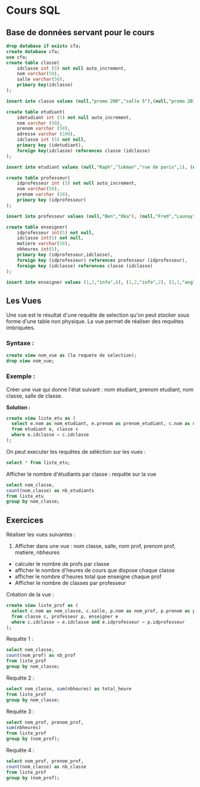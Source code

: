 # Cours SQL

## Base de données servant pour le cours
```sql
drop database if exists cfa;
create database cfa;
use cfa;
create table classe(
    idclasse int (5) not null auto_increment,
    nom varchar(50),
    salle varchar(50),
    primary key(idclasse)
);

insert into classe values (null,"promo 200","salle 5"),(null,"promo 201","salle 4");

create table etudiant(
    idetudiant int (5) not null auto_increment,
    nom varchar (50),
    prenom varchar (50),
    adresse varchar (100),
    idclasse int (5) not null,
    primary key (idetudiant),
    foreign key(idclasse) references classe (idclasse)
);

insert into etudiant values (null,"Raph","lukman","rue de paris",1), (null,"Bait","Anthony","rue de lyon",1),(null,"Sandri","Conrentin","rue de Lille",2);

create table professeur(
    idprofesseur int (5) not null auto_increment,
    nom varchar(50),
    prenom varchar (50),
    primary key (idprofesseur)
);

insert into professeur values (null,"Ben","Oka"), (null,"Fred","Launay");

create table enseigner(
    idprofesseur int(5) not null,
    idclasse int(5) not null,
    matiere varchar(50),
    nbheures int(5),
    primary key (idprofesseur,idclasse),
    foreign key (idprofesseur) references professeur (idprofesseur),
    foreign key (idclasse) references classe (idclasse)
);

insert into enseigner values (1,1,"info",8), (1,2,"info",2), (2,1,"anglais",6);
```
## Les Vues

Une vue est le résultat d'une requête de selection qu'on peut stocker sous forme d'une table non physique. La vue permet de réaliser des requêtes imbriquées.

### Syntaxe :
```sql
create view nom_vue as (la requete de selection);
drop view nom_vue;
```
### Exemple :
Créer une vue qui donne l'état suivant : nom etudiant, prenom etudiant, nom classe, salle de classe.

**Solution :**

```sql
create view liste_etu as (
  select e.nom as nom_etudiant, e.prenom as prenom_etudiant, c.nom as nom classe, c.salle
  from etudiant e, classe c
  where e.idclasse = c.idclasse
);
```

On peut executer les requêtes de séléction sur les vues :

```sql
select * from liste_etu;
```

Afficher le nombre d'étudiants par classe : requête sur la vue
```sql
select nom_classe,
count(nom_classe) as nb_etudiants
from liste_etu
group by nom_classe;
```

## Exercices

Réaliser les vues suivantes :

1. Afficher dans une vue : nom classe, salle, nom prof, prenom prof, matiere, nbheures
  - calculer le nombre de profs par classe
  - afficher le nombre d'heures de cours que dispose chaque classe
  - afficher le nombre d'heures total que enseigne chaque prof
  - Afficher le nombre de classes par professeur

Création de la vue :
```SQL
create view liste_prof as (
  select c.nom as nom_classe, c.salle, p.nom as nom_prof, p.prenom as prenom_prof, e.matiere, e.nbheures
  from classe c, professeur p, enseigner e
  where c.idclasse = e.idclasse and e.idprofesseur = p.idprofesseur
);
```

Requête 1 :
```sql
select nom_classe,
count(nom_prof) as nb_prof
from liste_prof
group by nom_classe;
```

Requête 2 :
```sql
select nom_classe, sum(nbheures) as total_heure
from liste_prof
group by nom_classe;
```

Requête 3 :
```sql
select nom_prof, prenom_prof,
sum(nbheures)
from liste_prof
group by (nom_prof);
```

Requête 4 :
```sql
select nom_prof, prenom_prof,
count(nom_classe) as nb_classe
from liste_prof
group by (nom_prof);

```
